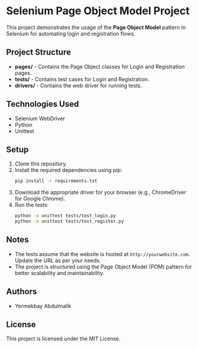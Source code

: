 
# Selenium Page Object Model Project

This project demonstrates the usage of the **Page Object Model** pattern in Selenium for automating login and registration flows.

## Project Structure
- **pages/** - Contains the Page Object classes for Login and Registration pages.
- **tests/** - Contains test cases for Login and Registration.
- **drivers/** - Contains the web driver for running tests.

## Technologies Used
- Selenium WebDriver
- Python
- Unittest

## Setup
1. Clone this repository.
2. Install the required dependencies using pip:
   ```bash
   pip install -r requirements.txt
   ```
3. Download the appropriate driver for your browser (e.g., ChromeDriver for Google Chrome).
4. Run the tests:
   ```bash
   python -m unittest tests/test_login.py
   python -m unittest tests/test_register.py
   ```

## Notes
- The tests assume that the website is hosted at `http://yourwebsite.com`. Update the URL as per your needs.
- The project is structured using the Page Object Model (POM) pattern for better scalability and maintainability.

## Authors
- Yermekbay Abdulmalik

## License
This project is licensed under the MIT License.
